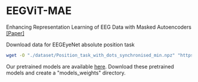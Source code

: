 # EEGViT-MAE
Enhancing Representation Learning of EEG Data with Masked Autoencoders
[[Paper]](https://link.springer.com/chapter/10.1007/978-3-031-61572-6_7)

Download data for EEGEyeNet absolute position task
```bash
wget -O "./dataset/Position_task_with_dots_synchronised_min.npz" "https://osf.io/download/ge87t/"
```

Our pretrained models are available [here](https://drive.google.com/drive/folders/1rW3FPCHJEJ9FGnRjQxYuSxdyKwWkQhFR). Download these
pretrained models and create a "models_weights" directory.